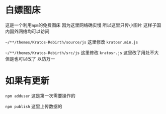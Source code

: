 # 白嫖图床



这是一个利用`npm`的免费图床 因为这里网络确实慢 所以这里只传小图片 这样子国内国外网络均可以访问



`~/**/themes/Kratos-Rebirth/source/js` 这里修改 `kratosr.min.js`



`~/**/themes/Kratos-Rebirth/src/js` 这里修改 `kratosr.js`  这里改了用处不大 但是也可以改了 以防万一



# 如果有更新



`npm adduser`  这是第一次需要操作的



`npm publish` 这里上传数据的



